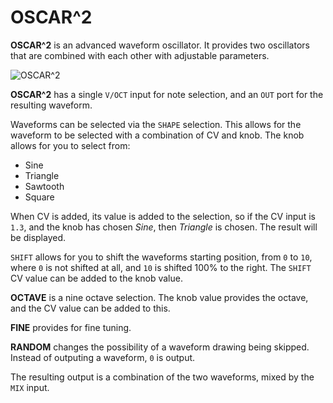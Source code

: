 # OSCAR^2

**OSCAR^2** is an advanced waveform oscillator.  It provides two oscillators
that are combined with each other with adjustable parameters.

![OSCAR^2](/images/oscar2.png "OSCAR^2")

**OSCAR^2** has a single `V/OCT` input for note selection, and an `OUT` port for
the resulting waveform.

Waveforms can be selected via the `SHAPE` selection.  This allows for the waveform
to be selected with a combination of CV and knob.  The knob allows for you to
select from:

* Sine
* Triangle
* Sawtooth
* Square

When CV is added, its value is added to the selection, so if the CV input is `1.3`,
and the knob has chosen _Sine_, then _Triangle_ is chosen.  The result will be
displayed.

`SHIFT` allows for you to shift the waveforms starting position, from `0` to `10`,
where `0` is not shifted at all, and `10` is shifted 100% to the right.  The
`SHIFT` CV value can be added to the knob value.

**OCTAVE** is a nine octave selection.  The knob value provides the octave, and
the CV value can be added to this.

**FINE** provides for fine tuning.

**RANDOM** changes the possibility of a waveform drawing being skipped.  Instead
of outputing a waveform, `0` is output.

The resulting output is a combination of the two waveforms, mixed by the `MIX` input.
